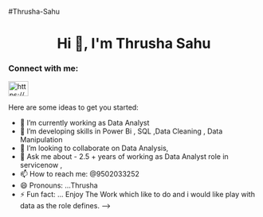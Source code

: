 #Thrusha-Sahu
<h1 align="center">Hi 👋, I'm Thrusha Sahu</h1>
<h3 align="left">Connect with me:</h3>
<p align="left">
<a href="[https://linkedin.com/in/https://www.linkedin.com/in/thrusha-sahu-852293152](https://www.linkedin.com/in/thrusha-sahu-852293152/)" target="blank"><img align="center" src="https://raw.githubusercontent.com/rahuldkjain/github-profile-readme-generator/master/src/images/icons/Social/linked-in-alt.svg" alt="https://www.linkedin.com/in/thrusha-sahu-852293152" height="30" width="40" /></a>
</p>
Here are some ideas to get you started:

- 🔭 I’m currently working as Data Analyst
- 🌱 I’m developing skills in Power Bi , SQL ,Data Cleaning , Data Manipulation
- 👯 I’m looking to collaborate on Data Analysis,
- 💬 Ask me about - 2.5 + years of working as Data Analyst role in servicenow , 
- 📫 How to reach me: @9502033252
- 😄 Pronouns: ...Thrusha
- ⚡ Fun fact: ... Enjoy The Work which like to do and i would like play with data as the role defines.
-->
